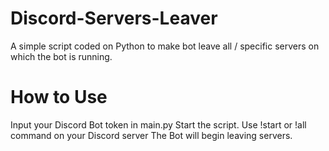 # Discord-Servers-Leaver
A simple script coded on Python to make bot leave all / specific servers on which the bot is running.
# How to Use
Input your Discord Bot token in main.py
Start the script.
Use !start or !all command on your Discord server
The Bot will begin leaving servers.
